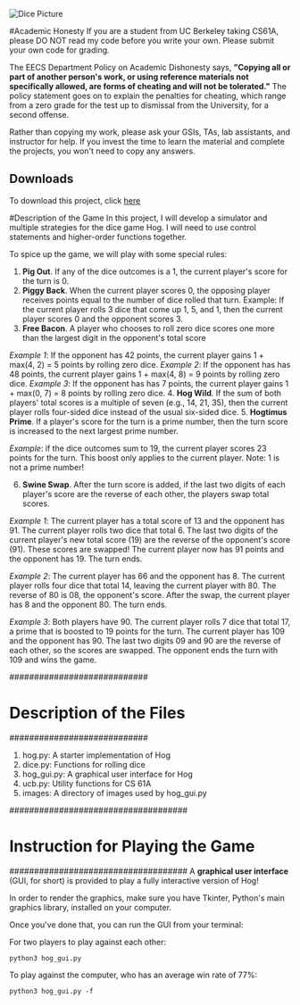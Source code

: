 ![Dice Picture](http://tugan0329.bitbucket.org/imgs/github/cs61a-hog.png)

#Academic Honesty
If you are a student from UC Berkeley taking CS61A, please DO NOT read my code before you write your own.
Please submit your own code for grading.

The EECS Department Policy on Academic Dishonesty says, **"Copying all or part of another person's work, or using reference materials not specifically allowed, are forms of cheating and will not be tolerated."** 
The policy statement goes on to explain the penalties for cheating, which range from a zero grade for the test up to dismissal from the University, for a second offense.

Rather than copying my work, please ask your GSIs, TAs, lab assistants, and instructor for help. 
If you invest the time to learn the material and complete the projects, you won't need to copy any answers.

## Downloads ##
To download this project, click [here](http://tugan0329.bitbucket.io/downloads/cs61a/hog.zip)

#Description of the Game
In this project, I will develop a simulator and multiple strategies for the dice game Hog. 
I will need to use control statements and higher-order functions together.

To spice up the game, we will play with some special rules:

1. **Pig Out**. If any of the dice outcomes is a 1, the current player's score for the turn is 0.
2. **Piggy Back**. When the current player scores 0, the opposing player receives points equal to the number of dice rolled that turn.
Example: If the current player rolls 3 dice that come up 1, 5, and 1, then the current player scores 0 and the opponent scores 3.
3. **Free Bacon**. A player who chooses to roll zero dice scores one more than the largest digit in the opponent's total score
  
  *Example 1*: If the opponent has 42 points, the current player gains 1 + max(4, 2) = 5 points by rolling zero dice.
  *Example 2*: If the opponent has has 48 points, the current player gains 1 + max(4, 8) = 9 points by rolling zero dice.
  *Example 3*: If the opponent has has 7 points, the current player gains 1 + max(0, 7) = 8 points by rolling zero dice.
4. **Hog Wild**. If the sum of both players' total scores is a multiple of seven (e.g., 14, 21, 35), then the current player rolls four-sided dice instead of the usual six-sided dice.
5. **Hogtimus Prime**. If a player's score for the turn is a prime number, then the turn score is increased to the next largest prime number. 

  *Example*: if the dice outcomes sum to 19, the current player scores 23 points for the turn. This boost only applies to the current player. Note: 1 is not a prime number!
  
6. **Swine Swap**. After the turn score is added, if the last two digits of each player's score are the reverse of each other, the players swap total scores.

  *Example 1*: The current player has a total score of 13 and the opponent has 91. The current player rolls two dice that total 6. The last two digits of the current player's new total score (19) are the reverse of the opponent's score (91). These scores are swapped! The current player now has 91 points and the opponent has 19. The turn ends.
  
  *Example 2*: The current player has 66 and the opponent has 8. The current player rolls four dice that total 14, leaving the current player with 80. The reverse of 80 is 08, the opponent's score. After the swap, the current player has 8 and the opponent 80. The turn ends.
  
  *Example 3*: Both players have 90. The current player rolls 7 dice that total 17, a prime that is boosted to 19 points for the turn. The current player has 109 and the opponent has 90. The last two digits 09 and 90 are the reverse of each other, so the scores are swapped. The opponent ends the turn with 109 and wins the game.

############################
# Description of the Files #
############################

1. hog.py: A starter implementation of Hog
2. dice.py: Functions for rolling dice
3. hog_gui.py: A graphical user interface for Hog
4. ucb.py: Utility functions for CS 61A
5. images: A directory of images used by hog_gui.py

####################################
# Instruction for Playing the Game #
####################################
A **graphical user interface** (GUI, for short) is provided to play a fully interactive version of Hog!

In order to render the graphics, make sure you have Tkinter, Python's main graphics library, installed on your computer. 

Once you've done that, you can run the GUI from your terminal:

For two players to play against each other:
```
python3 hog_gui.py
```

To play against the computer, who has an average win rate of 77%:
```
python3 hog_gui.py -f
```
